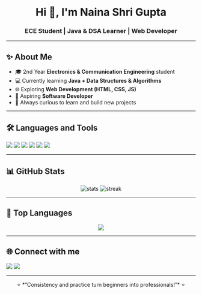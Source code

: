 <h1 align="center">Hi 👋, I'm Naina Shri Gupta</h1>
<h3 align="center">ECE Student | Java & DSA Learner | Web Developer</h3>

---

## ✨ About Me  
- 🎓 2nd Year **Electronics & Communication Engineering** student  
- 💻 Currently learning **Java + Data Structures & Algorithms**  
- 🌐 Exploring **Web Development (HTML, CSS, JS)**  
- 🚀 Aspiring **Software Developer** 
- 🌟 Always curious to learn and build new projects  

---

## 🛠️ Languages and Tools
<p align="left"> 
  <img src="https://img.shields.io/badge/Java-ED8B00?style=for-the-badge&logo=openjdk&logoColor=white"/>  
  <img src="https://img.shields.io/badge/HTML5-E34F26?style=for-the-badge&logo=html5&logoColor=white"/>  
  <img src="https://img.shields.io/badge/CSS3-1572B6?style=for-the-badge&logo=css3&logoColor=white"/>  
  <img src="https://img.shields.io/badge/JavaScript-F7DF1E?style=for-the-badge&logo=javascript&logoColor=black"/>  
  <img src="https://img.shields.io/badge/Git-F05032?style=for-the-badge&logo=git&logoColor=white"/>  
  <img src="https://img.shields.io/badge/GitHub-181717?style=for-the-badge&logo=github&logoColor=white"/>  
</p>

---

## 📊 GitHub Stats
<p align="center">
  <img src="https://github-readme-stats.vercel.app/api?username=Naina2712&show_icons=true&theme=radical" alt="stats"/>
  <img src="https://github-readme-streak-stats.herokuapp.com/?user=Naina2712&theme=radical" alt="streak"/>
</p>

---

## 🌟 Top Languages
<p align="center">
  <img src="https://github-readme-stats.vercel.app/api/top-langs/?username=Naina2712&layout=compact&theme=radical"/>
</p>

---

## 🌐 Connect with me  
<p align="left">
<a href="https://linkedin.com/in/YOUR-LINKEDIN" target="blank"><img src="https://img.shields.io/badge/LinkedIn-0077B5?style=for-the-badge&logo=linkedin&logoColor=white" /></a>
<a href="mailto:your.nainashrigupta@gmail.com"><img src="https://img.shields.io/badge/Email-D14836?style=for-the-badge&logo=gmail&logoColor=white" /></a>
</p>

---

<p align="center">⭐️ *“Consistency and practice turn beginners into professionals!”* ⭐️</p>
